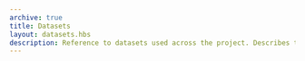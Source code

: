 ```yaml
---
archive: true
title: Datasets
layout: datasets.hbs
description: Reference to datasets used across the project. Describes the original source, parsing decisions as well as links to the projects and sketches in which they are used.
---
```

